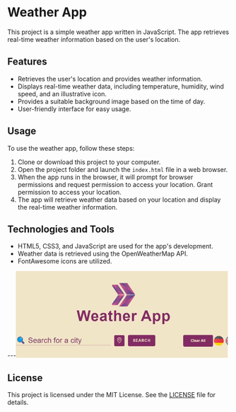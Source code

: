 # Weather App

This project is a simple weather app written in JavaScript. The app retrieves real-time weather information based on the user's location.

## Features

- Retrieves the user's location and provides weather information.
- Displays real-time weather data, including temperature, humidity, wind speed, and an illustrative icon.
- Provides a suitable background image based on the time of day.
- User-friendly interface for easy usage.

## Usage

To use the weather app, follow these steps:

1. Clone or download this project to your computer.
2. Open the project folder and launch the `index.html` file in a web browser.
3. When the app runs in the browser, it will prompt for browser permissions and request permission to access your location. Grant permission to access your location.
4. The app will retrieve weather data based on your location and display the real-time weather information.

## Technologies and Tools

- HTML5, CSS3, and JavaScript are used for the app's development.
- Weather data is retrieved using the OpenWeatherMap API.
- FontAwesome icons are utilized.

---![Proje Gif'i](/gif/giphy.gif)

## License

This project is licensed under the MIT License. See the [LICENSE](LICENSE) file for details.



